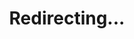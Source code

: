 ---
title: Redirecting...
layout: redirect
sitemap: false
permalink: /Malaysia
redirect_to: /MYS/
---
